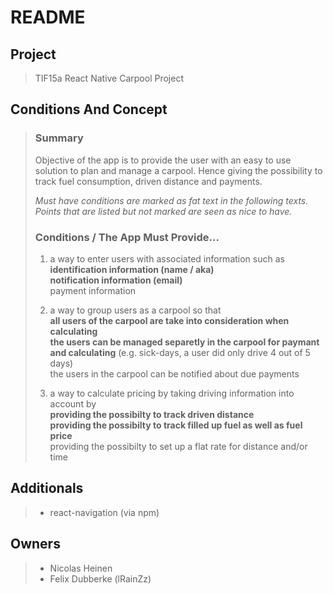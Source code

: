 # README #

## Project ##
>
> TIF15a React Native Carpool Project
>

## Conditions And Concept ##
>
> ### Summary ###
> Objective of the app is to provide the user with an easy to use
> solution to plan and manage a carpool. Hence giving the possibility
> to track fuel consumption, driven distance and payments.
>
>
> *Must have conditions are marked as fat text in the following texts.*
> *Points that are listed but not marked are seen as nice to have.*
> ### Conditions / The App Must Provide... ###
>
> 1. a way to enter users with associated information such as
>    <br />**identification information (name / aka)**
>    <br />**notification information (email)**
>    <br />payment information
> 
> 1. a way to group users as a carpool so that
>    <br />**all users of the carpool are take into consideration when calculating**
>    <br />**the users can be managed separetly in the carpool for paymant and calculating** (e.g. sick-days, a user did only drive 4 out of 5 days)
>    <br />the users in the carpool can be notified about due payments
>
> 1. a way to calculate pricing by taking driving information into account by
>    <br />**providing the possibilty to track driven distance**
>    <br />**providing the possibilty to track filled up fuel as well as fuel price**
>    <br />providing the possibilty to set up a flat rate for distance and/or time
> 



## Additionals ##
>
> * react-navigation (via npm) 
>

## Owners ##
>
> * Nicolas Heinen
> * Felix Dubberke (lRainZz)
>